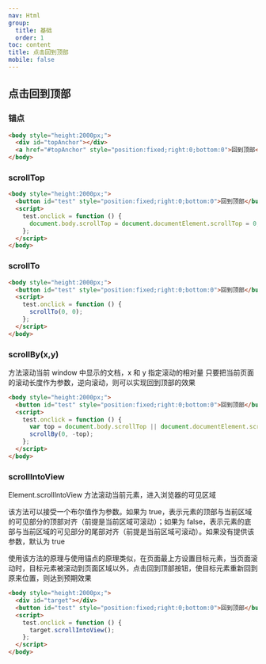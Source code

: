 ```yaml
---
nav: Html
group:
  title: 基础
  order: 1
toc: content
title: 点击回到顶部
mobile: false
---
```


## 点击回到顶部

### 锚点

```html
<body style="height:2000px;">
  <div id="topAnchor"></div>
  <a href="#topAnchor" style="position:fixed;right:0;bottom:0">回到顶部</a>
</body>
```

### scrollTop

```html
<body style="height:2000px;">
  <button id="test" style="position:fixed;right:0;bottom:0">回到顶部</button>
  <script>
    test.onclick = function () {
      document.body.scrollTop = document.documentElement.scrollTop = 0;
    };
  </script>
</body>
```

### scrollTo

```html
<body style="height:2000px;">
  <button id="test" style="position:fixed;right:0;bottom:0">回到顶部</button>
  <script>
    test.onclick = function () {
      scrollTo(0, 0);
    };
  </script>
</body>
```

### scrollBy(x,y)

方法滚动当前 window 中显示的文档，x 和 y 指定滚动的相对量
只要把当前页面的滚动长度作为参数，逆向滚动，则可以实现回到顶部的效果

```html
<body style="height:2000px;">
  <button id="test" style="position:fixed;right:0;bottom:0">回到顶部</button>
  <script>
    test.onclick = function () {
      var top = document.body.scrollTop || document.documentElement.scrollTop;
      scrollBy(0, -top);
    };
  </script>
</body>
```

### scrollIntoView

Element.scrollIntoView 方法滚动当前元素，进入浏览器的可见区域

该方法可以接受一个布尔值作为参数。如果为 true，表示元素的顶部与当前区域的可见部分的顶部对齐（前提是当前区域可滚动）；如果为 false，表示元素的底部与当前区域的可见部分的尾部对齐（前提是当前区域可滚动）。如果没有提供该参数，默认为 true

使用该方法的原理与使用锚点的原理类似，在页面最上方设置目标元素，当页面滚动时，目标元素被滚动到页面区域以外，点击回到顶部按钮，使目标元素重新回到原来位置，则达到预期效果

```html
<body style="height:2000px;">
  <div id="target"></div>
  <button id="test" style="position:fixed;right:0;bottom:0">回到顶部</button>
  <script>
    test.onclick = function () {
      target.scrollIntoView();
    };
  </script>
</body>
```
